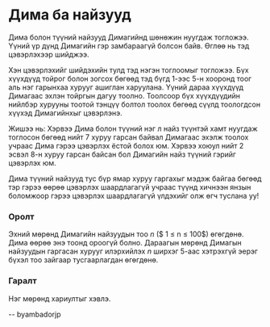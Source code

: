 Дима ба найзууд
===============
Дима болон түүний найзууд Димагийнд шөнөжин нуугдаж тогложээ. Үүний үр дүнд
Димагийн гэр замбараагүй болсон байв. Өглөө нь тэд цэвэрлэхээр шийджээ.

Хэн цэвэрлэхийг шийдэхийн тулд тэд нэгэн тоглоомыг тогложээ. Бүх хүүхдүүд тойрог
болон зогсох бөгөөд тэд бүгд $1$-ээс $5$-н хооронд тоог аль нэг гарынхаа хурууг
ашиглан харуулана. Үүний дараа хүүхдүүд Димагаас эхлэн тойргын дагуу тоолно.
Тоолсоор бүх хүүхдүүдийн нийлбэр хурууны тоотой тэнцүү болтол тоолох бөгөөд
сүүлд тоологдсон хүүхэд Димагийнхыг цэвэрлэнэ.

Жишээ нь: Хэрвээ Дима болон түүний нэг л найз түүнтэй хамт нуугдаж тоглосон
бөгөөд нийт $7$ хуруу гарсан байвал Димагаас эхэлж тоолох учраас Дима гэрээ
цэвэрлэх ёстой болох юм. Хэрвээ хоюул нийт $2$ эсвэл $8$-н хуруу гарсан байсан
бол Димагийн найз түүний гэрийг цэвэрлэх юм.

Дима түүний найзууд тус бүр ямар хуруу гаргахыг мэдэж байгаа бөгөөд тэр гэрээ
өөрөө цэвэрлэх шаардлагагүй учраас түүнд хичнээн янзын боломжоор гэрээ цэвэрлэх
шаардлагагүй үлдэхийг олж өгч туслана уу!


### Оролт
Эхний мөрөнд Димагийн найзуудын тоо $n$ ($ 1 ≤ n ≤ 100$) өгөгдөнө. Дима өөрөө
энэ тоонд ороогүй болно. Дараагын мөрөнд Димагын найзуудын гаргасан хурууг
илэрхийлэх $n$ ширхэг $5$-аас хэтрэхгүй эерэг бүхэл тоо зайгаар тусгаарлагдан
өгөгдөнө.


### Гаралт
Нэг мөрөнд хариултыг хэвлэ.

-- byambadorjp
